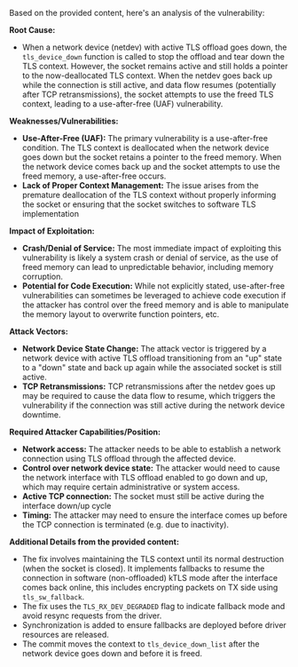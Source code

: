 Based on the provided content, here's an analysis of the vulnerability:

**Root Cause:**
- When a network device (netdev) with active TLS offload goes down, the `tls_device_down` function is called to stop the offload and tear down the TLS context. However, the socket remains active and still holds a pointer to the now-deallocated TLS context. When the netdev goes back up while the connection is still active, and data flow resumes (potentially after TCP retransmissions), the socket attempts to use the freed TLS context, leading to a use-after-free (UAF) vulnerability.

**Weaknesses/Vulnerabilities:**
- **Use-After-Free (UAF):** The primary vulnerability is a use-after-free condition. The TLS context is deallocated when the network device goes down but the socket retains a pointer to the freed memory. When the network device comes back up and the socket attempts to use the freed memory, a use-after-free occurs.
- **Lack of Proper Context Management:** The issue arises from the premature deallocation of the TLS context without properly informing the socket or ensuring that the socket switches to software TLS implementation

**Impact of Exploitation:**
- **Crash/Denial of Service:** The most immediate impact of exploiting this vulnerability is likely a system crash or denial of service, as the use of freed memory can lead to unpredictable behavior, including memory corruption.
- **Potential for Code Execution:** While not explicitly stated, use-after-free vulnerabilities can sometimes be leveraged to achieve code execution if the attacker has control over the freed memory and is able to manipulate the memory layout to overwrite function pointers, etc.

**Attack Vectors:**
- **Network Device State Change:** The attack vector is triggered by a network device with active TLS offload transitioning from an "up" state to a "down" state and back up again while the associated socket is still active.
- **TCP Retransmissions:** TCP retransmissions after the netdev goes up may be required to cause the data flow to resume, which triggers the vulnerability if the connection was still active during the network device downtime.

**Required Attacker Capabilities/Position:**
- **Network access:** The attacker needs to be able to establish a network connection using TLS offload through the affected device.
- **Control over network device state:** The attacker would need to cause the network interface with TLS offload enabled to go down and up, which may require certain administrative or system access.
- **Active TCP connection:** The socket must still be active during the interface down/up cycle
- **Timing:** The attacker may need to ensure the interface comes up before the TCP connection is terminated (e.g. due to inactivity).

**Additional Details from the provided content:**
- The fix involves maintaining the TLS context until its normal destruction (when the socket is closed). It implements fallbacks to resume the connection in software (non-offloaded) kTLS mode after the interface comes back online, this includes encrypting packets on TX side using `tls_sw_fallback`.
- The fix uses the `TLS_RX_DEV_DEGRADED` flag to indicate fallback mode and avoid resync requests from the driver.
- Synchronization is added to ensure fallbacks are deployed before driver resources are released.
- The commit moves the context to `tls_device_down_list` after the network device goes down and before it is freed.